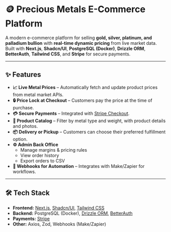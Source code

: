 # 🪙 Precious Metals E-Commerce Platform

A modern e-commerce platform for selling **gold, silver, platinum, and palladium bullion** with **real-time dynamic pricing** from live market data.  
Built with **Next.js**, **Shadcn/UI**, **PostgreSQL (Docker)**, **Drizzle ORM**, **BetterAuth**, **Tailwind CSS**, and **Stripe** for secure payments.

---

## ✨ Features

- **📈 Live Metal Prices** – Automatically fetch and update product prices from metal market APIs.
- **🔒 Price Lock at Checkout** – Customers pay the price at the time of purchase.
- **💳 Secure Payments** – Integrated with [Stripe Checkout](https://stripe.com/).
- **🛒 Product Catalog** – Filter by metal type and weight, with product details and photos.
- **📦 Delivery or Pickup** – Customers can choose their preferred fulfillment option.
- **⚙️ Admin Back Office**  
  - Manage margins & pricing rules  
  - View order history  
  - Export orders to CSV
- **🔗 Webhooks for Automation** – Integrates with Make/Zapier for workflows.

---

## 🛠️ Tech Stack

- **Frontend:** [Next.js](https://nextjs.org/), [Shadcn/UI](https://ui.shadcn.com/), [Tailwind CSS](https://tailwindcss.com/)
- **Backend:** PostgreSQL (Docker), [Drizzle ORM](https://orm.drizzle.team/), [BetterAuth](https://better-auth.dev/)
- **Payments:** [Stripe](https://stripe.com/)
- **Other:** Axios, Zod, Webhooks (Make/Zapier)